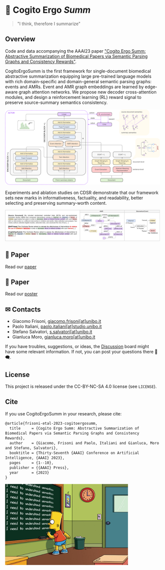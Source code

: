 # 🧠 Cogito Ergo _Summ_

> "I think, therefore I summarize"


<!-------------------------------------------------------------------------------->


## Overview

Code and data accompanying the AAAI23 paper ["Cogito Ergo Summ: Abstractive Summarization of Biomedical Papers via Semantic Parsing Graphs and Consistency Rewards"](frisoni_italiani_salvatori_moro_AAAI2023.pdf).

CogitoErgoSumm is the first framework for single-document biomedical abstractive summarization equipping large pre-trained language models with rich domain-specific and domain-general semantic parsing graphs: events and AMRs. Event and AMR graph embeddings are learned by edge-aware graph attention networks. We propose new decoder cross-attention modules, and design a reinforcement learning (RL) reward signal to preserve source-summary semantics consistency.

<p align="center">
  <img src="./figures/overview.png" title="CogitoErgoSumm architecture overview" alt="CogitoErgoSumm architecture overview">
</p>

Experiments and ablation studies on CDSR demonstrate that our framework sets new marks in informativeness, factuality, and readability, better selecting and preserving summary-worth content.

<p align="center">
  <img src="./figures/example.png" title="Generation example" alt="Generation example">
</p>


<!-------------------------------------------------------------------------------->

## 🔎 Paper

Read our [paper](frisoni_italiani_salvatori_moro_AAAI2023.pdf)

## 🔎 Paper

Read our [poster](AAAI23_poster.pdf)

<!-------------------------------------------------------------------------------->

## ✉ Contacts

* Giacomo Frisoni, [giacomo.frisoni[at]unibo.it](mailto:giacomo.frisoni@unibo.it)
* Paolo Italiani, [paolo.italiani[at]studio.unibo.it](mailto:paolo.italiani2@unibo.it)
* Stefano Salvatori, [s.salvatori[at]unibo.it](mailto:s.salvatori@unibo.it)
* Gianluca Moro, [gianluca.moro[at]unibo.it](mailto:gianluca.moro@unibo.it)

If you have troubles, suggestions, or ideas, the [Discussion](https://github.com/disi-unibo-nlp/cogito-ergo-summ/discussions) board might have some relevant information. If not, you can post your questions there 💬🗨.

<!-------------------------------------------------------------------------------->

## License

This project is released under the CC-BY-NC-SA 4.0 license (see `LICENSE`).


<!-------------------------------------------------------------------------------->


## Cite

If you use CogitoErgoSumm in your research, please cite:

    @article{frisoni-etal-2023-cogitoergosumm,
      title     = {Cogito Ergo Summ: Abstractive Summarization of Biomedical Papers via Semantic Parsing Graphs and Consistency Rewards},
      author    = {Giacomo, Frisoni and Paolo, Italiani and Gianluca, Moro and Stefano, Salvatori},
      booktitle = {Thirty-Seventh {AAAI} Conference on Artificial Intelligence, {AAAI} 2023},
      pages     = {1--10},
      publisher = {{AAAI} Press},
      year      = {2023}
    }


<img src="./figures/cogito_ergo_summ_claim.PNG" title="CogitoErgoSumm claim" alt="CogitoErgoSumm claim" width="400">
